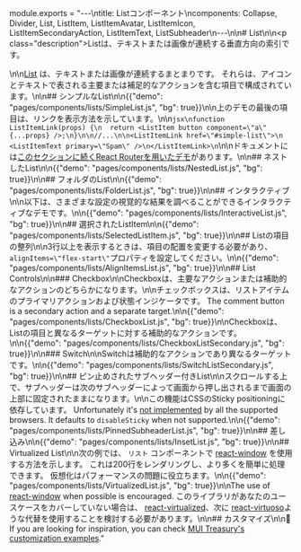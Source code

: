 module.exports = "---\ntitle: Listコンポーネント\ncomponents: Collapse, Divider, List, ListItem, ListItemAvatar, ListItemIcon, ListItemSecondaryAction, ListItemText, ListSubheader\n---\n\n# List\n\n<p class=\"description\">Listは、テキストまたは画像が連続する垂直方向の索引です。</p>\n\n[List](https://material.io/design/components/lists.html) は、テキストまたは画像が連続するまとまりです。 それらは、アイコンとテキストで表される主要または補足的なアクションを含む項目で構成されています。\n\n## シンプルなList\n\n{{\"demo\": \"pages/components/lists/SimpleList.js\", \"bg\": true}}\n\n上のデモの最後の項目は、リンクを表示方法を示しています。\n\n```jsx\nfunction ListItemLink(props) {\n  return <ListItem button component=\"a\" {...props} />;\n}\n\n//...\n\n<ListItemLink href=\"#simple-list\">\n  <ListItemText primary=\"Spam\" />\n</ListItemLink>\n```\n\nドキュメントには[このセクションに続くReact Routerを用いたデモ](/guides/composition/#react-router)があります。\n\n## ネストしたList\n\n{{\"demo\": \"pages/components/lists/NestedList.js\", \"bg\": true}}\n\n## フォルダのList\n\n{{\"demo\": \"pages/components/lists/FolderList.js\", \"bg\": true}}\n\n## インタラクティブ\n\n以下は、さまざまな設定の視覚的な結果を調べることができるインタラクティブなデモです。\n\n{{\"demo\": \"pages/components/lists/InteractiveList.js\", \"bg\": true}}\n\n## 選択されたListItem\n\n{{\"demo\": \"pages/components/lists/SelectedListItem.js\", \"bg\": true}}\n\n## Listの項目の整列\n\n3行以上を表示するときは、項目の配置を変更する必要があり、`alignItems=\"flex-start\"`プロパティを設定してください。\n\n{{\"demo\": \"pages/components/lists/AlignItemsList.js\", \"bg\": true}}\n\n## List Controls\n\n### Checkbox\n\nCheckboxは、主要なアクションまたは補助的なアクションのどちらかになります。\n\nチェックボックスは、リストアイテムのプライマリアクションおよび状態インジケータです。 The comment button is a secondary action and a separate target.\n\n{{\"demo\": \"pages/components/lists/CheckboxList.js\", \"bg\": true}}\n\nCheckboxは、Listの項目と異なるターゲットに対する補助的なアクションです。\n\n{{\"demo\": \"pages/components/lists/CheckboxListSecondary.js\", \"bg\": true}}\n\n### Switch\n\nSwitchは補助的なアクションであり異なるターゲットです。\n\n{{\"demo\": \"pages/components/lists/SwitchListSecondary.js\", \"bg\": true}}\n\n## ピン止めされたサブヘッダー付きList\n\nスクロールする上で、サブヘッダーは次のサブヘッダーによって画面から押し出されるまで画面の上部に固定されたままになります。\n\nこの機能はCSSのSticky positioningに依存しています。 Unfortunately it's [not implemented](https://caniuse.com/#search=sticky) by all the supported browsers. It defaults to `disableSticky` when not supported.\n\n{{\"demo\": \"pages/components/lists/PinnedSubheaderList.js\", \"bg\": true}}\n\n## 差し込み\n\n{{\"demo\": \"pages/components/lists/InsetList.js\", \"bg\": true}}\n\n## Virtualized List\n\n次の例では、 `リスト` コンポーネントで [react-window](https://github.com/bvaughn/react-window) を使用する方法を示します。 これは200行をレンダリングし、より多くを簡単に処理できます。 仮想化はパフォーマンスの問題に役立ちます。\n\n{{\"demo\": \"pages/components/lists/VirtualizedList.js\", \"bg\": true}}\n\nThe use of [react-window](https://github.com/bvaughn/react-window) when possible is encouraged. このライブラリがあなたのユースケースをカバーしていない場合は、 [react-virtualized](https://github.com/bvaughn/react-virtualized)、次に [react-virtuoso](https://github.com/petyosi/react-virtuoso)ような代替を使用することを検討する必要があります。\n\n## カスタマイズ\n\n👑 If you are looking for inspiration, you can check [MUI Treasury's customization examples](https://mui-treasury.com/components/menu-list)."